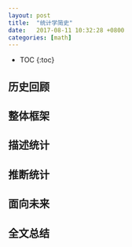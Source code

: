 ```yaml
---
layout: post
title:  "统计学简史"
date:   2017-08-11 10:32:28 +0800
categories: [math]
---
```


* TOC
{:toc}


## 历史回顾


## 整体框架


## 描述统计


## 推断统计


## 面向未来

## 全文总结


